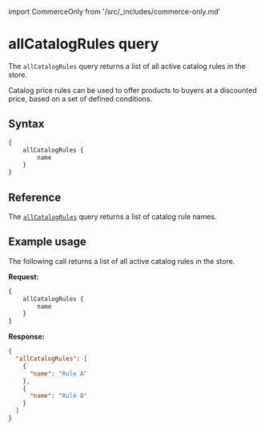 import CommerceOnly from '/src/_includes/commerce-only.md'

<CommerceOnly />

# allCatalogRules query

The `allCatalogRules` query returns a list of all active catalog rules in the store.

Catalog price rules can be used to offer products to buyers at a discounted price, based on a set of defined conditions.

## Syntax

```graphql
{
    allCatalogRules {
        name
    }
}
```

## Reference

The [`allCatalogRules`](https://developer.adobe.com/commerce/webapi/graphql-api/index.html#query-allCatalogRules) query returns a list of catalog rule names.

## Example usage

The following call returns a list of all active catalog rules in the store.

**Request:**

```graphql
{
    allCatalogRules {
        name
    }
}
```

**Response:**

```json
{
  "allCatalogRules": [
    {
      "name": "Rule A"
    },
    {
      "name": "Rule B"
    }
  ]
}
```
